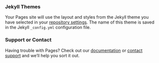 ### Jekyll Themes

Your Pages site will use the layout and styles from the Jekyll theme you have selected in your [repository settings](https://github.com/ObjectModel365/firstblog/settings/pages). The name of this theme is saved in the Jekyll `_config.yml` configuration file.

### Support or Contact

Having trouble with Pages? Check out our [documentation](https://docs.github.com/categories/github-pages-basics/) or [contact support](https://support.github.com/contact) and we’ll help you sort it out.
